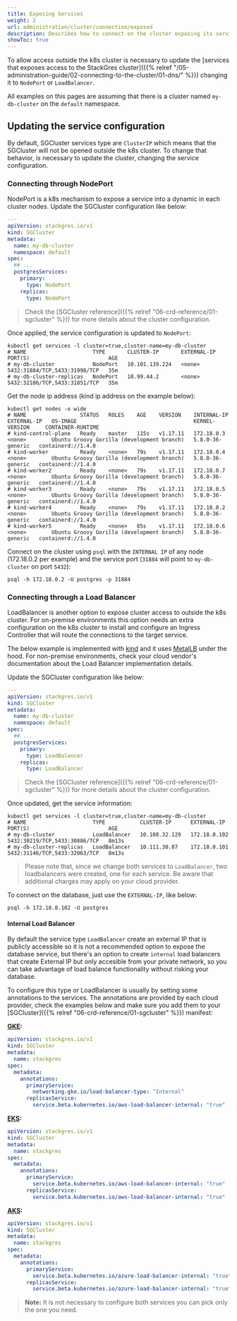```yaml
---
title: Exposing Services
weight: 2
url: administration/cluster/connection/exposed
description: Describes how to connect on the cluster exposing its services on the internet.
showToc: true
---
```


To allow access outside the k8s cluster is necessary to update the [services that exposes access to the StackGres cluster]({{% relref "/05-administration-guide/02-connecting-to-the-cluster/01-dns/" %}}) changing it to `NodePort` or `LoadBalancer`.

All examples on this pages are assuming that there is a cluster named `my-db-cluster` on the `default` namespace.

## Updating the service configuration

By default, SGCluster services type are `ClusterIP` which means that the SGCluster will not be opened outside the k8s cluster. To change that behavior, is necessary to update the cluster, changing the service configuration.

### Connecting through NodePort

NodePort is a k8s mechanism to expose a service into a dynamic in each cluster nodes. Update the SGCluster configuration like below:

```yaml
---
apiVersion: stackgres.io/v1
kind: SGCluster
metadata:
  name: my-db-cluster
  namespace: default
spec:
  ## ...
  postgresServices:
    primary:
      type: NodePort
    replicas:
      type: NodePort
```
> Check the [SGCluster reference]({{% relref "06-crd-reference/01-sgcluster" %}}) for more details about the cluster configuration.

Once applied, the service configuration is updated to `NodePort`:

```
kubectl get services -l cluster=true,cluster-name=my-db-cluster
# NAME                     TYPE       CLUSTER-IP       EXTERNAL-IP   PORT(S)                         AGE
# my-db-cluster            NodePort   10.101.139.224   <none>        5432:31884/TCP,5433:31998/TCP   35m
# my-db-cluster-replicas   NodePort   10.99.44.2       <none>        5432:32106/TCP,5433:31851/TCP   35m

```

Get the node ip address (kind ip address on the example below):

```
kubectl get nodes -o wide
# NAME                 STATUS   ROLES    AGE    VERSION    INTERNAL-IP   EXTERNAL-IP   OS-IMAGE                                     KERNEL-VERSION     CONTAINER-RUNTIME
# kind-control-plane   Ready    master   115s   v1.17.11   172.18.0.3    <none>        Ubuntu Groovy Gorilla (development branch)   5.8.0-36-generic   containerd://1.4.0
# kind-worker          Ready    <none>   79s    v1.17.11   172.18.0.4    <none>        Ubuntu Groovy Gorilla (development branch)   5.8.0-36-generic   containerd://1.4.0
# kind-worker2         Ready    <none>   79s    v1.17.11   172.18.0.7    <none>        Ubuntu Groovy Gorilla (development branch)   5.8.0-36-generic   containerd://1.4.0
# kind-worker3         Ready    <none>   79s    v1.17.11   172.18.0.5    <none>        Ubuntu Groovy Gorilla (development branch)   5.8.0-36-generic   containerd://1.4.0
# kind-worker4         Ready    <none>   79s    v1.17.11   172.18.0.2    <none>        Ubuntu Groovy Gorilla (development branch)   5.8.0-36-generic   containerd://1.4.0
# kind-worker5         Ready    <none>   85s    v1.17.11   172.18.0.6    <none>        Ubuntu Groovy Gorilla (development branch)   5.8.0-36-generic   containerd://1.4.0
```

Connect on the cluster using `psql` with the `INTERNAL IP` of any node (172.18.0.2 per example) and the service port (`31884` will point to `my-db-cluster` on port `5432`):

```
psql -h 172.18.0.2 -U postgres -p 31884
```

### Connecting through a Load Balancer

LoadBalancer is another option to expose cluster access to outside the k8s cluster. For on-premise environments this option needs an extra configuration on the k8s cluster to install and configure an Ingress Controller that will route the connections to the target service.

The below example is implemented with [kind](https://kind.sigs.k8s.io/) and it uses [MetalLB](https://metallb.universe.tf/) under the hood. For non-premise environments, check your cloud vendor's documentation about the Load Balancer implementation details.

Update the SGCluster configuration like below:

```yaml
---
apiVersion: stackgres.io/v1
kind: SGCluster
metadata:
  name: my-db-cluster
  namespace: default
spec:
  ## ...
  postgresServices:
    primary:
      type: LoadBalancer
    replicas:
      type: LoadBalancer
```
> Check the [SGCluster reference]({{% relref "06-crd-reference/01-sgcluster" %}}) for more details about the cluster configuration.

Once updated, get the service information:

```
kubectl get services -l cluster=true,cluster-name=my-db-cluster
# NAME                     TYPE           CLUSTER-IP      EXTERNAL-IP    PORT(S)                         AGE
# my-db-cluster            LoadBalancer   10.108.32.129   172.18.0.102   5432:30219/TCP,5433:30886/TCP   8m13s
# my-db-cluster-replicas   LoadBalancer   10.111.30.87    172.18.0.101   5432:31146/TCP,5433:32063/TCP   8m13s
```
> Please note that, since we change both services to `LoadBalancer`, two loadbalancers were created, one for each service. 
> Be aware that additional charges may apply on your cloud provider.

To connect on the database, just use the `EXTERNAL-IP`, like below:

```
psql -h 172.18.0.102 -U postgres
```

#### Internal Load Balancer

By default the service type `LoadBalancer` create an external IP that is publicly accessible so it is not a recommended option to expose the database service, but there's an option to create `internal` load balancers that create External IP but only accesible from your private network, so you can take advantage of load balance functionality without risking your database.

To configure this type or LoadBalancer is usually by setting some annotations to the services. The annotations are provided by each cloud provider, check the examples below and make sure you add them to your [SGCluster]({{% relref "06-crd-reference/01-sgcluster" %}}) manifest:


**[GKE](https://cloud.google.com/kubernetes-engine/docs/how-to/internal-load-balancing):**

```yaml
apiVersion: stackgres.io/v1
kind: SGCluster
metadata:
  name: stackgres
spec:
  metadata:
    annotations:
      primaryService:
        networking.gke.io/load-balancer-type: "Internal"
      replicasService:
        service.beta.kubernetes.io/aws-load-balancer-internal: "true"
```


**[EKS](https://docs.aws.amazon.com/eks/latest/userguide/network-load-balancing.html):**

```yaml
apiVersion: stackgres.io/v1
kind: SGCluster
metadata:
  name: stackgres
spec:
  metadata:
    annotations:
      primaryService:
        service.beta.kubernetes.io/aws-load-balancer-internal: "true"
      replicasService:
        service.beta.kubernetes.io/aws-load-balancer-internal: "true"
```

**[AKS](https://docs.microsoft.com/en-us/azure/aks/internal-lb):**

```yaml
apiVersion: stackgres.io/v1
kind: SGCluster
metadata:
  name: stackgres
spec:
  metadata:
    annotations:
      primaryService:
        service.beta.kubernetes.io/azure-load-balancer-internal: "true"
      replicasService:
        service.beta.kubernetes.io/azure-load-balancer-internal: "true"
```


>**Note:** It is not necessary to configure both services you can pick only the one you need.

